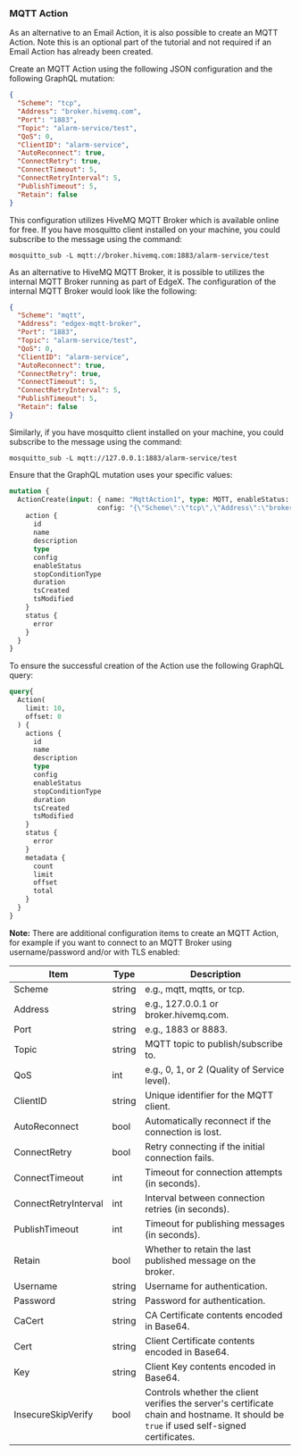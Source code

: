 ### MQTT Action

As an alternative to an Email Action, it is also possible to create an MQTT Action. Note this is an optional part of the tutorial and not required if an Email Action has already been created.

Create an MQTT Action using the following JSON configuration and the following GraphQL mutation:

```JSON
{
  "Scheme": "tcp",
  "Address": "broker.hivemq.com",
  "Port": "1883",
  "Topic": "alarm-service/test",
  "QoS": 0,
  "ClientID": "alarm-service",
  "AutoReconnect": true,
  "ConnectRetry": true,
  "ConnectTimeout": 5,
  "ConnectRetryInterval": 5,
  "PublishTimeout": 5,
  "Retain": false
}
```

This configuration utilizes HiveMQ MQTT Broker which is available online for free. If you have mosquitto client installed on your machine, you could subscribe to the message using the command:
```shell
mosquitto_sub -L mqtt://broker.hivemq.com:1883/alarm-service/test
```

As an alternative to HiveMQ MQTT Broker, it is possible to utilizes the internal MQTT Broker running as part of EdgeX.
The configuration of the internal MQTT Broker would look like the following:

```JSON
{
  "Scheme": "mqtt",
  "Address": "edgex-mqtt-broker",
  "Port": "1883",
  "Topic": "alarm-service/test",
  "QoS": 0,
  "ClientID": "alarm-service",
  "AutoReconnect": true,
  "ConnectRetry": true,
  "ConnectTimeout": 5,
  "ConnectRetryInterval": 5,
  "PublishTimeout": 5,
  "Retain": false
}
```

Similarly, if you have mosquitto client installed on your machine, you could subscribe to the message using the command:
```shell
mosquitto_sub -L mqtt://127.0.0.1:1883/alarm-service/test
```

Ensure that the GraphQL mutation uses your specific values:

```GraphQL
mutation {
  ActionCreate(input: { name: "MqttAction1", type: MQTT, enableStatus: true,
                      config: "{\"Scheme\":\"tcp\",\"Address\":\"broker.hivemq.com\",\"Port\":\"1883\",\"Topic\":\"alarm-service\/test\",\"QoS\":0,\"ClientID\":\"alarm-service\",\"AutoReconnect\":true,\"ConnectRetry\":true,\"ConnectTimeout\":5,\"ConnectRetryInterval\":5,\"PublishTimeout\":5,\"Retain\":false}"}) {
    action {
      id
      name
      description
      type
      config
      enableStatus
      stopConditionType
      duration
      tsCreated
      tsModified
    }
    status {
      error
    }
  }
}
```

To ensure the successful creation of the Action use the following GraphQL query:
```GraphQL
query{
  Action(
    limit: 10,
    offset: 0
  ) {
    actions {
      id
      name
      description
      type
      config
      enableStatus
      stopConditionType
      duration
      tsCreated
      tsModified
    }
    status {
      error
    }
    metadata {
      count
      limit
      offset
      total
    }
  }
}
```

**Note:** There are additional configuration items to create an MQTT Action, for example if you want to connect to an MQTT Broker using username/password and/or with TLS enabled:

| Item                 | Type   | Description                                                                                                                             |
|----------------------|--------|-----------------------------------------------------------------------------------------------------------------------------------------|
| Scheme              | string | e.g., mqtt, mqtts, or tcp.                                                                                                              |
| Address             | string | e.g., 127.0.0.1 or broker.hivemq.com.                                                                                                   |
| Port                | string | e.g., 1883 or 8883.                                                                                                                     |
| Topic               | string | MQTT topic to publish/subscribe to.                                                                                                     |
| QoS                 | int    | e.g., 0, 1, or 2 (Quality of Service level).                                                                                            |
| ClientID            | string | Unique identifier for the MQTT client.                                                                                                  |
| AutoReconnect       | bool   | Automatically reconnect if the connection is lost.                                                                                      |
| ConnectRetry        | bool   | Retry connecting if the initial connection fails.                                                                                       |
| ConnectTimeout      | int    | Timeout for connection attempts (in seconds).                                                                                           |
| ConnectRetryInterval| int    | Interval between connection retries (in seconds).                                                                                       |
| PublishTimeout      | int    | Timeout for publishing messages (in seconds).                                                                                           |
| Retain              | bool   | Whether to retain the last published message on the broker.                                                                             |
| Username            | string | Username for authentication.                                                                                                            |
| Password            | string | Password for authentication.                                                                                                            |
| CaCert              | string | CA Certificate contents encoded in Base64.                                                                                              |
| Cert                | string | Client Certificate contents encoded in Base64.                                                                                          |
| Key                 | string | Client Key contents encoded in Base64.                                                                                                  |
| InsecureSkipVerify  | bool   | Controls whether the client verifies the server's certificate chain and hostname. It should be `true` if used self-signed certificates. |
